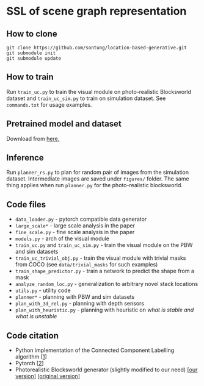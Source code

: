 # SSL of scene graph representation

## How to clone
````
git clone https://github.com/sontung/location-based-generative.git
git submodule init
git submodule update
````

## How to train
Run `train_uc.py` to train the visual module on photo-realistic Blocksworld dataset 
and `train_uc_sim.py` to train on simulation dataset. See 
`commands.txt` for usage examples.

## Pretrained model and dataset
Download from [here.](https://drive.google.com/drive/folders/1AoN8AmgMhqEvgHEJZ83iG25N-L4TJa1p?usp=sharing)

## Inference
Run `planner_rs.py` to plan for random pair of images from the simulation dataset.
 Intermediate
images are saved under `figures/` folder. The same thing applies
when run `planner.py` for the photo-realistic blocksworld. 

## Code files
- `data_loader.py` - pytorch compatible data generator
- `large_scale*` - large scale analysis in the paper
- `fine_scale.py` - fine scale analysis in the paper  
- `models.py` - arch of the visual module
- `train_uc.py` and `train_uc_sim.py` - train the visual module on the PBW and sim datasets
- `train_uc_trivial_obj.py` - train the visual module with trivial masks from COCO (see `data/trivial_masks` for such examples)
- `train_shape_predictor.py` - train a network to predict the shape from a mask
- `analyze_random_loc.py` - generalization to arbitrary novel stack locations
- `utils.py` - utility code
- `planner*` - planning with PBW and sim datasets  
- `plan_with_3d_rel.py` - planning with depth sensors
- `plan_with_heuristic.py` - planning with heuristic on *what is stable and what is unstable*

## Code citation
- Python implementation of the Connected Component Labelling algorithm [[1](https://github.com/jacklj/ccl)]
- Pytorch [[2](https://pytorch.org/)]
- Photorealistic Blocksworld generator (slightly modified to our need) [[our version]](https://github.com/sontung/photorealistic-blocksworld) [[original version]](https://github.com/IBM/photorealistic-blocksworld)
